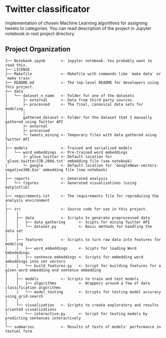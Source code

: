Twitter classificator
==============================

Implementation of chosen Machine Learning algorithms for assigning tweets to categories.
You can read description of the project in Jupyter notebook in root project directory.

Project Organization
------------

    ├── Notebook.ipynb       <- Jupyter notebook. You probably want to read this.
    ├── LICENSE
    ├── Makefile             <- Makefile with commands like `make data` or `make train`
    ├── README.md            <- The top-level README for developers using this project.
    ├── data
    │   └── dataset_n_name   <- Folder for one of the datasets
    │       ├─ external      <- Data from third party sources.
    │       ├─ processed     <- The final, canonical data sets for modeling.
    │       │
    │       gathered_dataset <- Folder for the dataset that I manually gathered using Twitter API
    │       ├─ external   
    │       ├─ processed
    │       └─ tweets_mining <- Temporary files with data gathered using Twitter API
    │
    ├── models               <- Trained and serialized models
    │   └── word_embeddings  <- Pre-trained word embeddings
    │       ├─ glove_twitter <- Default location for 'glove.twitter27B.200d.txt' embedding file (see notebook)
    │       └─ google        <- Default location for 'GoogleNews-vectors-negative300.bin' embedding file (see notebook)
    │
    ├── reports              <- Generated analysis
    │   └── figures          <- Generated visualizations (using matplotlib)
    │
    ├── requirements.txt     <- The requirements file for reproducing the analysis environment
    │
    ├── src                  <- Source code for use in this project.
    │    │
    │    ├── data            <- Scripts to generate preprocessed data
    │    │   ├── data_gathering      <- Scipts for mining Twitter API
    │    │   └── dataset.py          <- Basic methods for handling the data set
    │    │
    │    ├── features        <- Scripts to turn raw data into features for modeling
    │    │   ├── word_embeddings     <- Scipts for loading Word Embededings
    │    │   ├── sentence_embeddings <- Scripts for embedding word embeddings into set vectors
    │    │   └── build_features.py   <- Script for building features for a given word embedding end sentence embedding
    │    │
    │    ├── models          <- Scripts to train and test models
    │    │   ├── algorithms          <- Wrappers around a few of data classification algorithms
    │    │   └── model_testing       <- Scripts for testing model accuracy using grid-search
    │    │
    │    └── visualization   <- Scripts to create exploratory and results oriented visualizations
    │        └── interactive.py      <- Script for testing models by predicting sentences interactively
    │    
    └── summaries            <- Results of tests of models' performance in textual form
    

